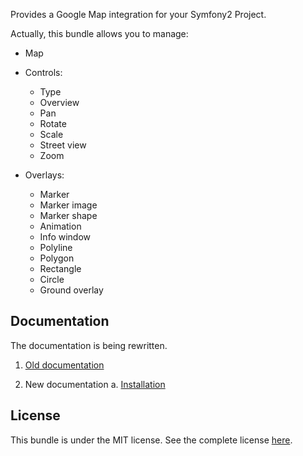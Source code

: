 Provides a Google Map integration for your Symfony2 Project.

Actually, this bundle allows you to manage:

   - Map

   - Controls: 
      - Type 
      - Overview 
      - Pan 
      - Rotate 
      - Scale 
      - Street view 
      - Zoom 

   - Overlays: 
      - Marker 
      - Marker image 
      - Marker shape 
      - Animation 
      - Info window 
      - Polyline 
      - Polygon 
      - Rectangle 
      - Circle 
      - Ground overlay 

Documentation
-------------

The documentation is being rewritten.

   1. [Old documentation](http://github.com/egeloen/IvoryGoogleMapBundle/blob/master/Resources/doc/index.rst)

   2. New documentation 
      a. [Installation](http://github.com/egeloen/IvoryGoogleMapBundle/blob/master/Resources/doc/installation.md)

License
-------

This bundle is under the MIT license. See the complete license [here](http://github.com/egeloen/IvoryGoogleMapBundle/blob/master/Resources/meta/LICENSE).
